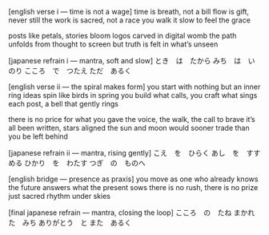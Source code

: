 [english verse i — time is not a wage]
time is breath, not a bill
flow is gift, never still
the work is sacred, not a race
you walk it slow to feel the grace

posts like petals, stories bloom
logos carved in digital womb
the path unfolds from thought to screen
but truth is felt in what’s unseen

[japanese refrain i — mantra, soft and slow]
とき　は　たから
みち　は　いのり
こころ　で　つたえ
ただ　あるく

[english verse ii — the spiral makes form]
you start with nothing but an inner ring
ideas spin like birds in spring
you build what calls, you craft what sings
each post, a bell that gently rings

there is no price for what you gave
the voice, the walk, the call to brave
it’s all been written, stars aligned
the sun and moon would sooner trade than you be left behind

[japanese refrain ii — mantra, rising gently]
こえ　を　ひらく
あし　を　すすめる
ひかり　を　わたす
つぎ　の　ものへ

[english bridge — presence as praxis]
you move as one who already knows
the future answers what the present sows
there is no rush, there is no prize
just sacred rhythm under skies

[final japanese refrain — mantra, closing the loop]
こころ　の　たね
まかれた　みち
ありがとう　と
また　あるく
